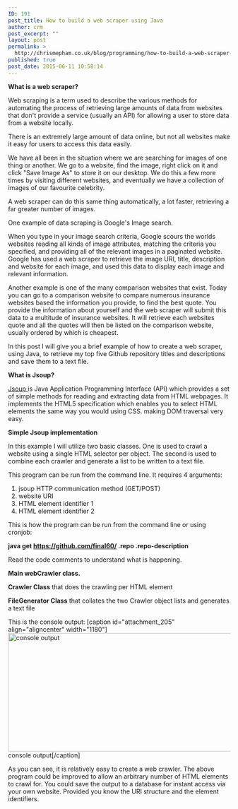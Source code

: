 ```yaml
---
ID: 191
post_title: How to build a web scraper using Java
author: crm
post_excerpt: ""
layout: post
permalink: >
  http://chrismepham.co.uk/blog/programming/how-to-build-a-web-scraper-using-java/
published: true
post_date: 2015-06-11 10:58:14
---
```

<strong>What is a web scraper?</strong>

Web scraping is a term used to describe the various methods for automating the process of retrieving large amounts of data from websites that don't provide a service (usually an API) for allowing a user to store data from a website locally.

There is an extremely large amount of data online, but not all websites make it easy for users to access this data easily.

We have all been in the situation where we are searching for images of one thing or another. We go to a website, find the image, right click on it and click "Save Image As" to store it on our desktop. We do this a few more times by visiting different websites, and eventually we have a collection of images of our favourite celebrity.

A web scraper can do this same thing automatically, a lot faster, retrieving a far greater number of images.

One example of data scraping is Google's Image search.

When you type in your image search criteria, Google scours the worlds websites reading all kinds of image attributes, matching the criteria you specified, and providing all of the relevant images in a paginated website. Google has used a web scraper to retrieve the image URI, title, description and website for each image, and used this data to display each image and relevant information.

Another example is one of the many comparison websites that exist. Today you can go to a comparison website to compare numerous insurance websites based the information you provide, to find the best quote. You provide the information about yourself and the web scraper will submit this data to a multitude of insurance websites. It will retrieve each websites quote and all the quotes will then be listed on the comparison website, usually ordered by which is cheapest.

In this post I will give you a brief example of how to create a web scraper, using Java, to retrieve my top five Github repository titles and descriptions and save them to a text file.

<strong>What is Jsoup?</strong>

<a href="http://jsoup.org/" target="_blank">Jsoup </a>is Java Application Programming Interface (API) which provides a set of simple methods for reading and extracting data from HTML webpages. It implements the HTML5 specification which enables you to select HTML elements the same way you would using CSS. making DOM traversal very easy.

<strong>Simple Jsoup implementation</strong>

In this example I will utilize two basic classes. One is used to crawl a website using a single HTML selector per object. The second is used to combine each crawler and generate a list to be written to a text file.

This program can be run from the command line. It requires 4 arguments:

1. jsoup HTTP communication method (GET/POST)
2. website URI
3. HTML element identifier 1
4. HTML element identifier 2

This is how the program can be run from the command line or using cronjob:

<strong>java get https://github.com/final60/ .repo .repo-description</strong>

Read the code comments to understand what is happening.

<strong>Main webCrawler class.</strong>
<script src="https://gist.github.com/final60/27df7ed49c59cd793221.js"></script>

<strong>Crawler Class</strong> that does the crawling per HTML element
<script src="https://gist.github.com/final60/c2c334905a75b7e539df.js"></script>

<strong>FileGenerator Class</strong> that collates the two Crawler object lists and generates a text file
<script src="https://gist.github.com/final60/ebd0675d207cd46a5b55.js"></script>

This is the console output:
[caption id="attachment_205" align="aligncenter" width="1180"]<a href="http://chrismepham.co.uk/blog/wp-content/uploads/2015/06/consoleoutput.png"><img src="http://chrismepham.co.uk/blog/wp-content/uploads/2015/06/consoleoutput.png" alt="console output" width="1180" height="268" class="size-full wp-image-205" /></a> console output[/caption]

As you can see, it is relatively easy to create a web crawler. The above program could be improved to allow an arbitrary number of HTML elements to crawl for. You could save the output to a database for instant access via your own website. Provided you know the URI structure and the element identifiers.